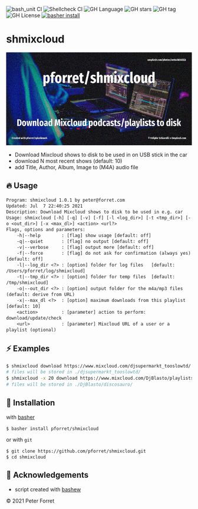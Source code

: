 ![bash_unit CI](https://github.com/pforret/shmixcloud/workflows/bash_unit%20CI/badge.svg)
![Shellcheck CI](https://github.com/pforret/shmixcloud/workflows/Shellcheck%20CI/badge.svg)
![GH Language](https://img.shields.io/github/languages/top/pforret/shmixcloud)
![GH stars](https://img.shields.io/github/stars/pforret/shmixcloud)
![GH tag](https://img.shields.io/github/v/tag/pforret/shmixcloud)
![GH License](https://img.shields.io/github/license/pforret/shmixcloud)
[![basher install](https://img.shields.io/badge/basher-install-white?logo=gnu-bash&style=flat)](https://basher.gitparade.com/package/)

# shmixcloud

![shmixcloud](assets/shmixcloud.jpg)

- Download Mixcloud shows to disk to be used in on USB stick in the car
- download N most recent shows (default: 10)
- add Title, Author, Album, Image to (M4A) audio file

## 🔥 Usage

```
Program: shmixcloud 1.0.1 by peter@forret.com
Updated: Jul  7 22:40:25 2021
Description: Download Mixcloud shows to disk to be used in e.g. car
Usage: shmixcloud [-h] [-q] [-v] [-f] [-l <log_dir>] [-t <tmp_dir>] [-o <out_dir>] [-x <max_dl>] <action> <url?>
Flags, options and parameters:
    -h|--help        : [flag] show usage [default: off]
    -q|--quiet       : [flag] no output [default: off]
    -v|--verbose     : [flag] output more [default: off]
    -f|--force       : [flag] do not ask for confirmation (always yes) [default: off]
    -l|--log_dir <?> : [option] folder for log files   [default: /Users/pforret/log/shmixcloud]
    -t|--tmp_dir <?> : [option] folder for temp files  [default: /tmp/shmixcloud]
    -o|--out_dir <?> : [option] output folder for the m4a/mp3 files (default: derive from URL)
    -x|--max_dl <?>  : [option] maximum downloads from this playlist  [default: 10]
    <action>         : [parameter] action to perform: download/update/check
    <url>            : [parameter] Mixcloud URL of a user or a playlist (optional)
```

## ⚡️ Examples

```bash
$ shmixcloud download https://www.mixcloud.com/djsupermarkt_tooslowtd/
# files will be stored in ./djsupermarkt_tooslowtd/
$ shmixcloud -x 20 download https://www.mixcloud.com/DjBlasto/playlists/discosauro/
# files will be stored in ./DjBlasto/discosauro/
```

## 🚀 Installation

with [basher](https://github.com/basherpm/basher)

	$ basher install pforret/shmixcloud

or with `git`

	$ git clone https://github.com/pforret/shmixcloud.git
	$ cd shmixcloud

## 📝 Acknowledgements

* script created with [bashew](https://github.com/pforret/bashew)

&copy; 2021 Peter Forret
